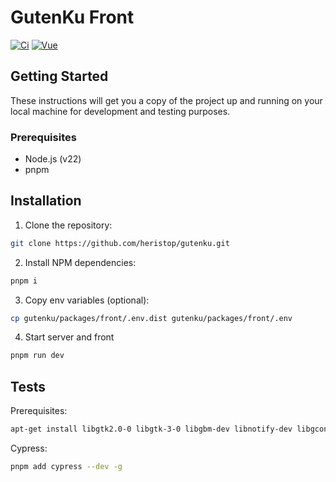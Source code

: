# GutenKu Front

[![Ci](https://github.com/heristop/gutenku/actions/workflows/vue.yaml/badge.svg)](https://github.com/heristop/gutenku/actions/workflows/vue.yaml)
[![Vue](https://img.shields.io/badge/vue-3-brightgreen.svg)](https://vuejs.org/)

## Getting Started

These instructions will get you a copy of the project up and running on your local machine for development and testing purposes.

### Prerequisites

- Node.js (v22)
- pnpm

## Installation

1. Clone the repository:

```bash
git clone https://github.com/heristop/gutenku.git
```

2. Install NPM dependencies:

```bash
pnpm i
```

3. Copy env variables (optional):

```bash
cp gutenku/packages/front/.env.dist gutenku/packages/front/.env
```

4. Start server and front

```bash
pnpm run dev
```

## Tests

Prerequisites:

```bash
apt-get install libgtk2.0-0 libgtk-3-0 libgbm-dev libnotify-dev libgconf-2-4 libnss3 libxss1 libasound2 libxtst6 xauth xvfb
```

Cypress:

```bash
pnpm add cypress --dev -g
```
